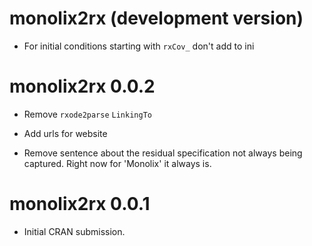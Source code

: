# monolix2rx (development version)

* For initial conditions starting with `rxCov_` don't add to ini

# monolix2rx 0.0.2

* Remove `rxode2parse` `LinkingTo`

* Add urls for website

* Remove sentence about the residual specification not always being
  captured.  Right now for 'Monolix' it always is.

# monolix2rx 0.0.1

* Initial CRAN submission.
